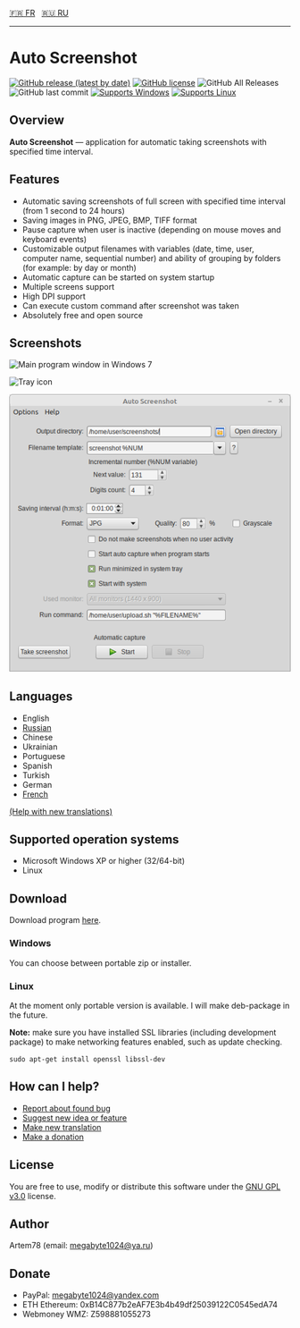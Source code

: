 [:fr: FR](README-fr.md "French")&nbsp;&nbsp;
[:ru: RU](README-ru.md "Russian")

-------------------------  

Auto Screenshot
===============

[![GitHub release (latest by date)](https://img.shields.io/github/v/release/artem78/AutoScreenshot?style=plastic)](https://github.com/artem78/AutoScreenshot/releases/latest)
[![GitHub license](https://img.shields.io/github/license/artem78/AutoScreenshot?style=plastic)](https://github.com/artem78/AutoScreenshot/blob/master/LICENSE.txt)
![GitHub All Releases](https://img.shields.io/github/downloads/artem78/AutoScreenshot/total?style=plastic)
![GitHub last commit](https://img.shields.io/github/last-commit/artem78/AutoScreenshot?style=plastic)
[![Supports Windows](https://img.shields.io/badge/support-Windows-blue?logo=Windows&style=plastic)](https://github.com/artem78/AutoScreenshot/releases/latest)
[![Supports Linux](https://img.shields.io/badge/support-Linux-white?logo=Linux&style=plastic)](https://github.com/artem78/AutoScreenshot/releases/latest)

## Overview
**Auto Screenshot** — application for automatic taking screenshots with specified time interval.

## Features
* Automatic saving screenshots of full screen with specified time interval (from 1 second to 24 hours)
* Saving images in PNG, JPEG, BMP, TIFF <!--or GIF--> format
* Pause capture when user is inactive (depending on mouse moves and keyboard events) 
* Customizable output filenames with variables (date, time, user, computer name, sequential number) and ability of grouping by folders (for example: by day or month)
* Automatic capture can be started on system startup
* Multiple screens support
* High DPI support
* Can execute custom command after screenshot was taken
* Absolutely free and open source

## Screenshots
![Main program window in Windows 7](images/main_window.png "Main program window in Windows 7")

![Tray icon](images/tray_icon_animation.gif "Tray icon")

![Runinng on Linux Mint](images/main_window_in_linux_mint.png "Runinng on Linux Mint")

## Languages
* English
* [Russian](README-ru.md)
* Chinese
* Ukrainian
* Portuguese
* Spanish
* Turkish
* German
* [French](README-fr.md)

[(Help with new translations)](https://github.com/artem78/AutoScreenshot/issues/5)

## Supported operation systems
* Microsoft Windows XP or higher (32/64-bit)
* Linux

## Download
Download program [here](https://github.com/artem78/AutoScreenshot/releases/).

### Windows
You can choose between portable zip or installer.

### Linux
At the moment only portable version is available. I will make deb-package in the future.

**Note:** make sure you have installed SSL libraries (including development package) to make networking features enabled, such as update checking.
```
sudo apt-get install openssl libssl-dev
```

## How can I help?
* [Report about found bug](https://github.com/artem78/AutoScreenshot/issues/new?assignees=&labels=bug&template=bug_report.md&title=)
* [Suggest new idea or feature](https://github.com/artem78/AutoScreenshot/issues/new?assignees=&labels=enhancement&template=feature_request.md&title=)
* [Make new translation](https://github.com/artem78/AutoScreenshot/issues/5)
* [Make a donation](#donate)

## License
You are free to use, modify or distribute this software under the [GNU GPL v3.0](https://github.com/artem78/AutoScreenshot/blob/master/LICENSE.txt) license.

## Author
Artem78 (email: [megabyte1024@ya.ru](mailto:megabyte1024@ya.ru?subject=AutoScreenshot))

## Donate
- PayPal: megabyte1024@yandex.com
- ETH Ethereum: 0xB14C877b2eAF7E3b4b49df25039122C0545edA74
- Webmoney WMZ: Z598881055273
